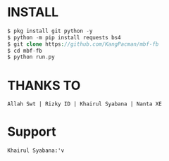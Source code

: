 # INSTALL
```php
$ pkg install git python -y
$ python -m pip install requests bs4
$ git clone https://github.com/KangPacman/mbf-fb
$ cd mbf-fb
$ python run.py
```
# THANKS TO
```
Allah Swt | Rizky ID | Khairul Syabana | Nanta XE
```
# Support
```
Khairul Syabana:'v
```
